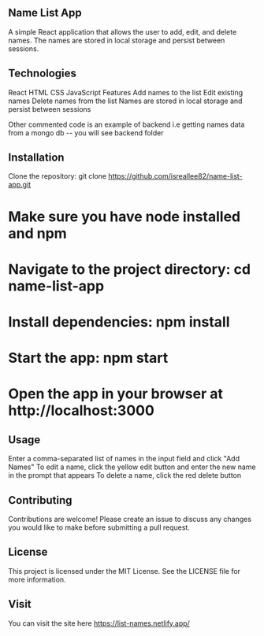 ## Name List App
A simple React application that allows the user to add, edit, and delete names. The names are stored in local storage and persist between sessions.

## Technologies
React
HTML
CSS
JavaScript
Features
Add names to the list
Edit existing names
Delete names from the list
Names are stored in local storage and persist between sessions

Other commented code is an example of backend i.e getting names data from a mongo db -- you will see backend folder

## Installation
Clone the repository: git clone https://github.com/isreallee82/name-list-app.git

# Make sure you have node installed and npm
# Navigate to the project directory: cd name-list-app
# Install dependencies: npm install
# Start the app: npm start
# Open the app in your browser at http://localhost:3000

## Usage
Enter a comma-separated list of names in the input field and click "Add Names"
To edit a name, click the yellow edit button and enter the new name in the prompt that appears
To delete a name, click the red delete button

## Contributing
Contributions are welcome! Please create an issue to discuss any changes you would like to make before submitting a pull request.

## License
This project is licensed under the MIT License. See the LICENSE file for more information.


## Visit

You can visit the site here https://list-names.netlify.app/